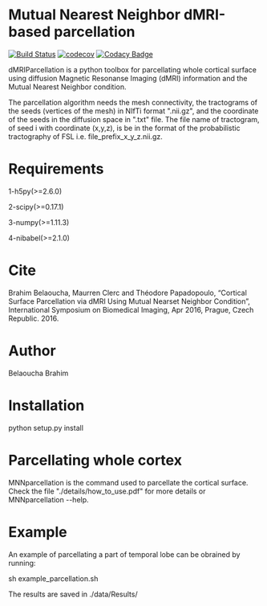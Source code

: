 # Mutual Nearest Neighbor dMRI-based parcellation
[![Build Status](https://travis-ci.org/BBELAOUCHA/dMRIParcellation.svg?branch=master)](https://travis-ci.org/BBELAOUCHA/dMRIParcellation)
[![codecov](https://codecov.io/gh/BBELAOUCHA/dMRIParcellation/branch/master/graph/badge.svg)](https://codecov.io/gh/BBELAOUCHA/dMRIParcellation)
[![Codacy Badge](https://api.codacy.com/project/badge/Grade/d82ad6541e214a04b3fc5f142cfa9cbf)](https://www.codacy.com/app/BBELAOUCHA/dMRIParcellation?utm_source=github.com&amp;utm_medium=referral&amp;utm_content=BBELAOUCHA/dMRIParcellation&amp;utm_campaign=Badge_Grade)

dMRIParcellation is a python toolbox for parcellating whole cortical surface using
diffusion Magnetic Resonanse Imaging (dMRI) information and the Mutual Nearest 
Neighbor condition.

The parcellation algorithm needs the mesh connectivity, the tractograms of the
seeds (vertices of the mesh) in NIfTi format ".nii.gz", and the coordinate of 
the seeds in the diffusion space in ".txt" file. The file name of tractogram,
of seed i with coordinate (x,y,z), is be in the format of the
probabilistic tractography of FSL i.e. file_prefix_x_y_z.nii.gz.

# Requirements
1-h5py(>=2.6.0)

2-scipy(>=0.17.1)

3-numpy(>=1.11.3)

4-nibabel(>=2.1.0)

# Cite

Brahim Belaoucha, Maurren Clerc and Théodore Papadopoulo, “Cortical Surface 
Parcellation via dMRI Using Mutual Nearset Neighbor Condition”, International
Symposium on Biomedical Imaging, Apr 2016, Prague, Czech Republic. 2016.


# Author

Belaoucha Brahim 

# Installation
python setup.py install

# Parcellating whole cortex
MNNparcellation is the command used to parcellate the cortical surface. Check 
the file "./details/how_to_use.pdf" for more details or MNNparcellation --help.

# Example
An example of parcellating a part of temporal lobe can be obrained by running:

sh example_parcellation.sh

The results are saved in ./data/Results/
